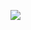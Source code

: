 [![](https://readme-typing-svg.demolab.com?font=finger+paint&pause=1000&color=0CB807&center=true&vCenter=true&width=600&height=60&lines=Salam+Aleykoum%2C+I+hope+you+are+doing+good!;Welcome+on+my+profile!;I+am+Farid%2C+a+Full+Stack+Solution+Engineer)](https://farid212.dev/)
